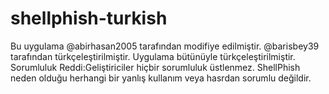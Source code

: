 # shellphish-turkish
Bu uygulama @abirhasan2005 tarafından modifiye edilmiştir.
@barisbey39 tarafından türkçeleştirilmiştir.
Uygulama bütünüyle türkçeleştirilmiştir.
Sorumluluk Reddi:Geliştiriciler hiçbir sorumluluk üstlenmez.
ShellPhish neden olduğu herhangi bir yanlış kullanım veya hasrdan sorumlu değildir.
